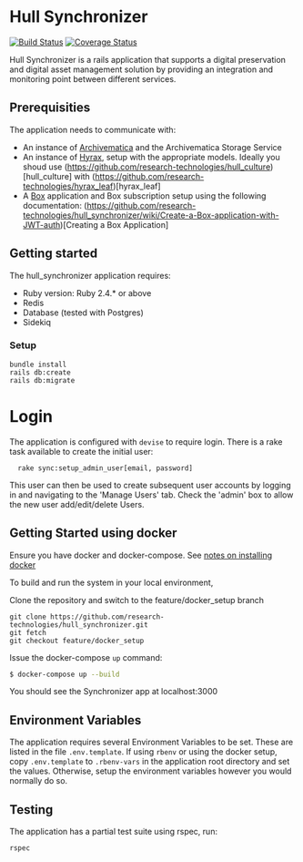 # Hull Synchronizer

[![Build Status](https://travis-ci.org/research-technologies/hull_synchronizer.svg?branch=master)](https://travis-ci.org/research-technologies/hull_synchronizer)
[![Coverage Status](https://coveralls.io/repos/github/research-technologies/hull_synchronizer/badge.svg?branch=master)](https://coveralls.io/github/research-technologies/hull_synchronizer?branch=master)

Hull Synchronizer is a rails application that supports a digital preservation and digital asset management solution by providing an integration and monitoring point between different services.

## Prerequisities

The application needs to communicate with:

* An instance of [Archivematica](https://www.archivematica.org/en/) and the Archivematica Storage Service
* An instance of [Hyrax](https://github.com/samvera/hyrax), setup with the appropriate models. Ideally you shoud use (https://github.com/research-technologies/hull_culture)[hull_culture] with (https://github.com/research-technologies/hyrax_leaf)[hyrax_leaf]
* A [Box](https://www.box.com) application and Box subscription setup using the following documentation: (https://github.com/research-technologies/hull_synchronizer/wiki/Create-a-Box-application-with-JWT-auth)[Creating a Box Application]


## Getting started

The hull_synchronizer application requires:

* Ruby version: Ruby 2.4.* or above
* Redis
* Database (tested with Postgres)
* Sidekiq

### Setup

```
bundle install
rails db:create
rails db:migrate
```

# Login

The application is configured with `devise` to require login. There is a rake task available to create the initial user:

```
  rake sync:setup_admin_user[email, password]
```

This user can then be used to create subsequent user accounts by logging in and navigating to the 'Manage Users' tab. Check the 'admin' box to allow the new user add/edit/delete Users.

## Getting Started using docker

Ensure you have docker and docker-compose. See [notes on installing docker](https://github.com/research-technologies/hull_synchronizer/wiki/Notes-on-installing-docker)

To build and run the system in your local environment,

Clone the repository and switch to the feature/docker_setup branch
```
git clone https://github.com/research-technologies/hull_synchronizer.git
git fetch
git checkout feature/docker_setup
```

Issue the docker-compose `up` command:
```bash
$ docker-compose up --build
```
You should see the Synchronizer app at localhost:3000

## Environment Variables

The application requires several Environment Variables to be set. These are listed in the file `.env.template`. If using `rbenv` or using the docker setup, copy `.env.template` to `.rbenv-vars` in the application root directory and set the values. Otherwise, setup the environment variables however you would normally do so.

## Testing

The application has a partial test suite using rspec, run:

`rspec`
